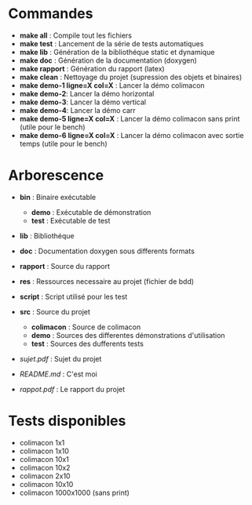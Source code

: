 # Commandes

* __make all__  : Compile tout les fichiers
* __make test__ : Lancement de la série de tests automatiques
* __make lib__ : Génération de la bibliothéque static et dynamique
* __make doc__  : Génération de la documentation (doxygen)
* __make rapport__ : Génération du rapport (latex)
* __make clean__ : Nettoyage du projet (supression des objets et binaires)
* __make demo-1 ligne=X col=X__ : Lancer la démo colimacon
* __make demo-2__: Lancer la démo horizontal
* __make demo-3__: Lancer la démo vertical
* __make demo-4__: Lancer la démo carr
* __make demo-5 ligne=X col=X__ : Lancer la démo colimacon sans print (utile pour le bench)
* __make demo-6 ligne=X col=X__ : Lancer la démo colimacon avec sortie temps (utile pour le bench)

# Arborescence

* __bin__ : Binaire exécutable
  * __demo__ : Exécutable de démonstration
  * __test__ : Exécutable de test
* __lib__ : Bibliothéque
* __doc__ : Documentation doxygen sous differents formats
* __rapport__ : Source du rapport
* __res__ : Ressources necessaire au projet (fichier de bdd)
* __script__  : Script utilisé pour les test
* __src__ : Source du projet
  * __colimacon__   : Source de colimacon
  * __demo__  : Sources des differentes démonstrations d'utilisation
  * __test__  : Sources des dufferents tests

* *sujet.pdf*  : Sujet du projet
* *README.md*  : C'est moi
* *rappot.pdf* : Le rapport du projet 

# Tests disponibles

* colimacon 1x1
* colimacon 1x10
* colimacon 10x1
* colimacon 10x2
* colimacon 2x10
* colimacon 10x10
* colimacon 1000x1000 (sans print)

